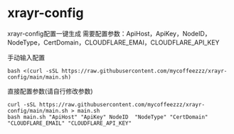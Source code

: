 # xrayr-config
xrayr-config配置一键生成
需要配置参数：ApiHost，ApiKey，NodeID，NodeType，CertDomain，CLOUDFLARE_EMAI，CLOUDFLARE_API_KEY



手动输入配置
```
bash <(curl -sSL https://raw.githubusercontent.com/mycoffeezzz/xrayr-config/main/main.sh)
```

直接配置参数(请自行修改参数)
```
curl -sSL https://raw.githubusercontent.com/mycoffeezzz/xrayr-config/main/main.sh > main.sh
bash main.sh "ApiHost" "ApiKey" NodeID  "NodeType" "CertDomain" "CLOUDFLARE_EMAIL" "CLOUDFLARE_API_KEY" 
```


